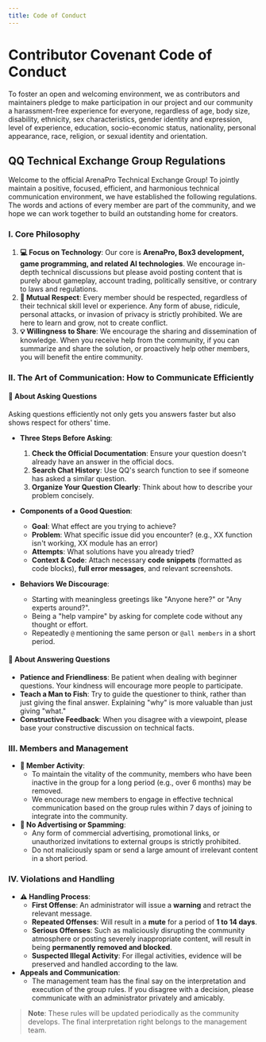 ```yaml
---
title: Code of Conduct
---
```


# Contributor Covenant Code of Conduct

To foster an open and welcoming environment, we as contributors and maintainers pledge to make participation in our project and our community a harassment-free experience for everyone, regardless of age, body size, disability, ethnicity, sex characteristics, gender identity and expression, level of experience, education, socio-economic status, nationality, personal appearance, race, religion, or sexual identity and orientation.

## QQ Technical Exchange Group Regulations

Welcome to the official ArenaPro Technical Exchange Group! To jointly maintain a positive, focused, efficient, and harmonious technical communication environment, we have established the following regulations. The words and actions of every member are part of the community, and we hope we can work together to build an outstanding home for creators.

### I. Core Philosophy

1.  **💻 Focus on Technology**: Our core is **ArenaPro, Box3 development, game programming, and related AI technologies**. We encourage in-depth technical discussions but please avoid posting content that is purely about gameplay, account trading, politically sensitive, or contrary to laws and regulations.
2.  **🤝 Mutual Respect**: Every member should be respected, regardless of their technical skill level or experience. Any form of abuse, ridicule, personal attacks, or invasion of privacy is strictly prohibited. We are here to learn and grow, not to create conflict.
3.  **💡 Willingness to Share**: We encourage the sharing and dissemination of knowledge. When you receive help from the community, if you can summarize and share the solution, or proactively help other members, you will benefit the entire community.

### II. The Art of Communication: How to Communicate Efficiently

#### 📝 **About Asking Questions**

Asking questions efficiently not only gets you answers faster but also shows respect for others' time.

- **Three Steps Before Asking**:

  1.  **Check the Official Documentation**: Ensure your question doesn't already have an answer in the official docs.
  2.  **Search Chat History**: Use QQ's search function to see if someone has asked a similar question.
  3.  **Organize Your Question Clearly**: Think about how to describe your problem concisely.

- **Components of a Good Question**:

  - **Goal**: What effect are you trying to achieve?
  - **Problem**: What specific issue did you encounter? (e.g., XX function isn't working, XX module has an error)
  - **Attempts**: What solutions have you already tried?
  - **Context & Code**: Attach necessary **code snippets** (formatted as code blocks), **full error messages**, and relevant screenshots.

- **Behaviors We Discourage**:
  - Starting with meaningless greetings like "Anyone here?" or "Any experts around?".
  - Being a "help vampire" by asking for complete code without any thought or effort.
  - Repeatedly `@` mentioning the same person or `@all members` in a short period.

#### 🙌 **About Answering Questions**

- **Patience and Friendliness**: Be patient when dealing with beginner questions. Your kindness will encourage more people to participate.
- **Teach a Man to Fish**: Try to guide the questioner to think, rather than just giving the final answer. Explaining "why" is more valuable than just giving "what."
- **Constructive Feedback**: When you disagree with a viewpoint, please base your constructive discussion on technical facts.

### III. Members and Management

- **👥 Member Activity**:
  - To maintain the vitality of the community, members who have been inactive in the group for a long period (e.g., over 6 months) may be removed.
  - We encourage new members to engage in effective technical communication based on the group rules within 7 days of joining to integrate into the community.
- **🚫 No Advertising or Spamming**:
  - Any form of commercial advertising, promotional links, or unauthorized invitations to external groups is strictly prohibited.
  - Do not maliciously spam or send a large amount of irrelevant content in a short period.

### IV. Violations and Handling

- **⚠️ Handling Process**:
  - **First Offense**: An administrator will issue a **warning** and retract the relevant message.
  - **Repeated Offenses**: Will result in a **mute** for a period of **1 to 14 days**.
  - **Serious Offenses**: Such as maliciously disrupting the community atmosphere or posting severely inappropriate content, will result in being **permanently removed and blocked**.
  - **Suspected Illegal Activity**: For illegal activities, evidence will be preserved and handled according to the law.
- **Appeals and Communication**:
  - The management team has the final say on the interpretation and execution of the group rules. If you disagree with a decision, please communicate with an administrator privately and amicably.

> **Note**: These rules will be updated periodically as the community develops. The final interpretation right belongs to the management team.
